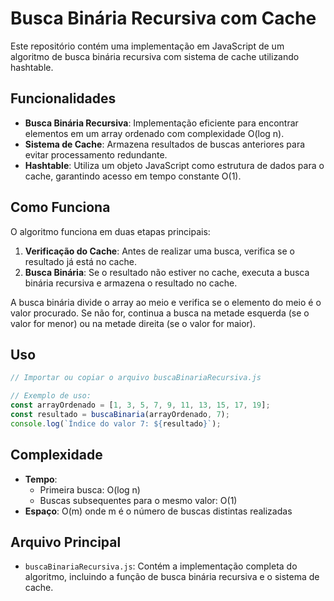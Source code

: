 # Busca Binária Recursiva com Cache

Este repositório contém uma implementação em JavaScript de um algoritmo de busca binária recursiva com sistema de cache utilizando hashtable.

## Funcionalidades

- **Busca Binária Recursiva**: Implementação eficiente para encontrar elementos em um array ordenado com complexidade O(log n).
- **Sistema de Cache**: Armazena resultados de buscas anteriores para evitar processamento redundante.
- **Hashtable**: Utiliza um objeto JavaScript como estrutura de dados para o cache, garantindo acesso em tempo constante O(1).

## Como Funciona

O algoritmo funciona em duas etapas principais:

1. **Verificação do Cache**: Antes de realizar uma busca, verifica se o resultado já está no cache.
2. **Busca Binária**: Se o resultado não estiver no cache, executa a busca binária recursiva e armazena o resultado no cache.

A busca binária divide o array ao meio e verifica se o elemento do meio é o valor procurado. Se não for, continua a busca na metade esquerda (se o valor for menor) ou na metade direita (se o valor for maior).

## Uso

```javascript
// Importar ou copiar o arquivo buscaBinariaRecursiva.js

// Exemplo de uso:
const arrayOrdenado = [1, 3, 5, 7, 9, 11, 13, 15, 17, 19];
const resultado = buscaBinaria(arrayOrdenado, 7);
console.log(`Índice do valor 7: ${resultado}`);
```

## Complexidade

- **Tempo**:
  - Primeira busca: O(log n)
  - Buscas subsequentes para o mesmo valor: O(1)
- **Espaço**: O(m) onde m é o número de buscas distintas realizadas

## Arquivo Principal

- `buscaBinariaRecursiva.js`: Contém a implementação completa do algoritmo, incluindo a função de busca binária recursiva e o sistema de cache.
